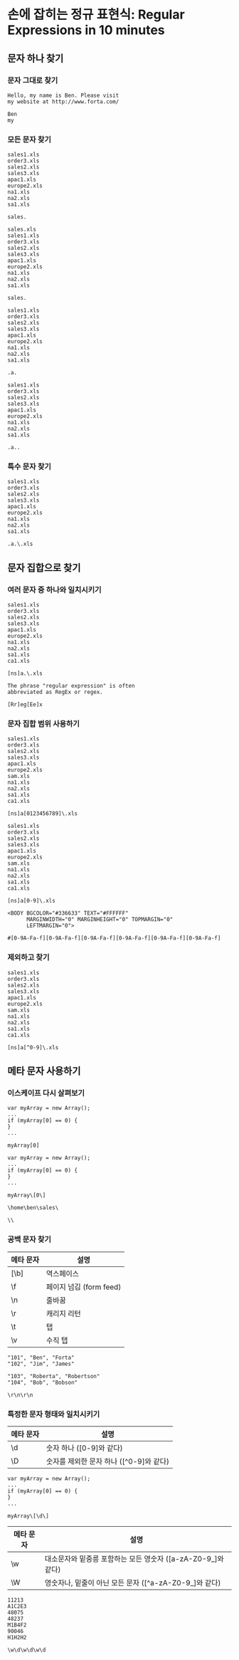 # 손에 잡히는 정규 표현식: Regular Expressions in 10 minutes

## 문자 하나 찾기

### 문자 그대로 찾기

```
Hello, my name is Ben. Please visit
my website at http://www.forta.com/
```
```
Ben
my
```

### 모든 문자 찾기

```
sales1.xls
order3.xls
sales2.xls
sales3.xls
apac1.xls
europe2.xls
na1.xls
na2.xls
sa1.xls
```
```
sales.
```

```
sales.xls
sales1.xls
order3.xls
sales2.xls
sales3.xls
apac1.xls
europe2.xls
na1.xls
na2.xls
sa1.xls
```
```
sales.
```

```
sales1.xls
order3.xls
sales2.xls
sales3.xls
apac1.xls
europe2.xls
na1.xls
na2.xls
sa1.xls
```
```
.a.
```

```
sales1.xls
order3.xls
sales2.xls
sales3.xls
apac1.xls
europe2.xls
na1.xls
na2.xls
sa1.xls
```
```
.a..
```

### 특수 문자 찾기

```
sales1.xls
order3.xls
sales2.xls
sales3.xls
apac1.xls
europe2.xls
na1.xls
na2.xls
sa1.xls
```
```
.a.\.xls
```

## 문자 집합으로 찾기

### 여러 문자 중 하나와 일치시키기


```
sales1.xls
order3.xls
sales2.xls
sales3.xls
apac1.xls
europe2.xls
na1.xls
na2.xls
sa1.xls
ca1.xls
```
```
[ns]a.\.xls
```

```
The phrase "regular expression" is often
abbreviated as RegEx or regex.
```
```
[Rr]eg[Ee]x
```

### 문자 집합 범위 사용하기

```
sales1.xls
order3.xls
sales2.xls
sales3.xls
apac1.xls
europe2.xls
sam.xls
na1.xls
na2.xls
sa1.xls
ca1.xls
```
```
[ns]a[0123456789]\.xls
```

```
sales1.xls
order3.xls
sales2.xls
sales3.xls
apac1.xls
europe2.xls
sam.xls
na1.xls
na2.xls
sa1.xls
ca1.xls
```
```
[ns]a[0-9]\.xls
```

```
<BODY BGCOLOR="#336633" TEXT="#FFFFFF"
      MARGINWIDTH="0" MARGINHEIGHT="0" TOPMARGIN="0"
      LEFTMARGIN="0">
```
```
#[0-9A-Fa-f][0-9A-Fa-f][0-9A-Fa-f][0-9A-Fa-f][0-9A-Fa-f][0-9A-Fa-f]
```

### 제외하고 찾기

```
sales1.xls
order3.xls
sales2.xls
sales3.xls
apac1.xls
europe2.xls
sam.xls
na1.xls
na2.xls
sa1.xls
ca1.xls
```
```
[ns]a[^0-9]\.xls
```

## 메타 문자 사용하기

### 이스케이프 다시 살펴보기

```
var myArray = new Array();
...
if (myArray[0] == 0) {
}
...
```
```
myArray[0]
```

```
var myArray = new Array();
...
if (myArray[0] == 0) {
}
...
```
```
myArray\[0\]
```

```
\home\ben\sales\
```
```
\\
```

### 공백 문자 찾기

| 메타 문자 | 설명 |
|-------|--------|
| [\b] | 역스페이스 |
| \f | 페이지 넘김 (form feed) |
| \n | 줄바꿈 |
| \r | 캐리지 리턴 |
| \t | 탭 |
| \v | 수직 탭 |

```
"101", "Ben", "Forta"
"102", "Jim", "James"

"103", "Roberta", "Robertson"
"104", "Bob", "Bobson"
```
```
\r\n\r\n
```

### 특정한 문자 형태와 일치시키기


| 메타 문자 | 설명 |
|-------|--------|
| \d | 숫자 하나 ([0-9]와 같다) |
| \D | 숫자를 제외한 문자 하나 ([^0-9]와 같다) |

```
var myArray = new Array();
...
if (myArray[0] == 0) {
}
...
```
```
myArray\[\d\]
```

| 메타 문자 | 설명 |
|-------|--------|
| \w | 대소문자와 밑중릉 포함하는 모든 영숫자 ([a-zA-Z0-9_]와 같다) |
| \W | 영숫자나, 밑줄이 아닌 모든 문자 ([^a-zA-Z0-9_]와 같다) |

```
11213
A1C2E3
48075
48237
M1B4F2
90046
H1H2H2
```
```
\w\d\w\d\w\d
```
